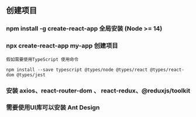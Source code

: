 ## 创建项目

###  npm install -g create-react-app 全局安装 (Node >= 14)

###  npx create-react-app my-app 创建项目
    假如需要使用TypeScript 使用命令

    npm install --save typescript @types/node @types/react @types/react-dom @types/jest

### 安装 axios、react-router-dom 、 react-redux、@reduxjs/toolkit

### 需要使用UI库可以安装 Ant Design

###